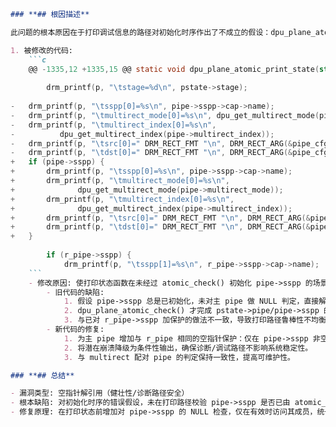 ```markdown
### **## 根因描述**

此问题的根本原因在于打印调试信息的路径对初始化时序作出了不成立的假设：dpu_plane_atomic_print_state() 无条件解引用 pipe->sspp 及其成员（如 cap->name），但在某些情况下会在未经过 dpu_plane_atomic_check()（该处才为 pstate->pipe/pipe->sspp 赋值）的前提下被调用，从而导致 pipe->sspp 为 NULL 时发生空指针解引用崩溃。此前代码已对 r_pipe->sspp 做了保护判定，但对主 pipe 未做同样的保护，导致不一致。

1. 被修改的代码:
    ```c
    @@ -1335,12 +1335,15 @@ static void dpu_plane_atomic_print_state(struct drm_printer *p,
    
    	drm_printf(p, "\tstage=%d\n", pstate->stage);
    
-	drm_printf(p, "\tsspp[0]=%s\n", pipe->sspp->cap->name);
-	drm_printf(p, "\tmultirect_mode[0]=%s\n", dpu_get_multirect_mode(pipe->multirect_mode));
-	drm_printf(p, "\tmultirect_index[0]=%s\n",
-		   dpu_get_multirect_index(pipe->multirect_index));
-	drm_printf(p, "\tsrc[0]=" DRM_RECT_FMT "\n", DRM_RECT_ARG(&pipe_cfg->src_rect));
-	drm_printf(p, "\tdst[0]=" DRM_RECT_FMT "\n", DRM_RECT_ARG(&pipe_cfg->dst_rect));
+	if (pipe->sspp) {
+		drm_printf(p, "\tsspp[0]=%s\n", pipe->sspp->cap->name);
+		drm_printf(p, "\tmultirect_mode[0]=%s\n",
+			   dpu_get_multirect_mode(pipe->multirect_mode));
+		drm_printf(p, "\tmultirect_index[0]=%s\n",
+			   dpu_get_multirect_index(pipe->multirect_index));
+		drm_printf(p, "\tsrc[0]=" DRM_RECT_FMT "\n", DRM_RECT_ARG(&pipe_cfg->src_rect));
+		drm_printf(p, "\tdst[0]=" DRM_RECT_FMT "\n", DRM_RECT_ARG(&pipe_cfg->dst_rect));
+	}
    
    	if (r_pipe->sspp) {
    		drm_printf(p, "\tsspp[1]=%s\n", r_pipe->sspp->cap->name);
    ```
    - 修改原因: 使打印状态函数在未经过 atomic_check() 初始化 pipe->sspp 的场景下保持健壮，避免空指针解引用。
        - 旧代码的缺陷:
            1. 假设 pipe->sspp 总是已初始化，未对主 pipe 做 NULL 判定，直接解引用 pipe->sspp->cap->name 等字段，存在空指针解引用风险。
            2. dpu_plane_atomic_check() 才完成 pstate->pipe/pipe->sspp 的赋值；当调试/错误路径在未执行 atomic_check() 的情况下打印状态时会触发崩溃。
            3. 与已对 r_pipe->sspp 加保护的做法不一致，导致打印路径鲁棒性不均衡。
        - 新代码的修复:
            1. 为主 pipe 增加与 r_pipe 相同的空指针保护：仅在 pipe->sspp 非空时打印相关字段。
            2. 将潜在崩溃降级为条件性输出，确保诊断/调试路径不影响系统稳定性。
            3. 与 multirect 配对 pipe 的判定保持一致性，提高可维护性。

### **## 总结**

- 漏洞类型: 空指针解引用（健壮性/诊断路径安全）
- 根本缺陷: 对初始化时序的错误假设，未在打印路径校验 pipe->sspp 是否已由 atomic_check() 设置
- 修复原理: 在打印状态前增加对 pipe->sspp 的 NULL 检查，仅在有效时访问其成员，统一与 r_pipe 的保护策略
```
